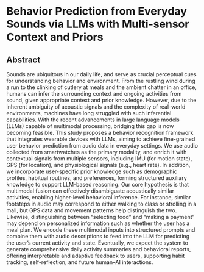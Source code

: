 # Behavior Prediction from Everyday Sounds via LLMs with Multi-sensor Context and Priors

## Abstract
Sounds are ubiquitous in our daily life, and serve as crucial perceptual cues for understanding behavior and environment. From the rustling wind during a run to the clinking of cutlery at meals and the ambient chatter in an office, humans can infer the surrounding context and ongoing activities from sound, given appropriate context and prior knowledge. However, due to the inherent ambiguity of acoustic signals and the complexity of real-world environments, machines have long struggled with such inferential capabilities. With the recent advancements in large language models (LLMs) capable of multimodal processing, bridging this gap is now becoming feasible.
This study proposes a behavior recognition framework that integrates wearable devices with LLMs, aiming to achieve fine-grained user behavior prediction from audio data in everyday settings. We use audio collected from smartwatches as the primary modality, and enrich it with contextual signals from multiple sensors, including IMU (for motion state), GPS (for location), and physiological signals (e.g., heart rate). In addition, we incorporate user-specific prior knowledge such as demographic profiles, habitual routines, and preferences, forming structured auxiliary knowledge to support LLM-based reasoning.
Our core hypothesis is that multimodal fusion can effectively disambiguate acoustically similar activities, enabling higher-level behavioral inference. For instance, similar footsteps in audio may correspond to either walking to class or strolling in a mall, but GPS data and movement patterns help distinguish the two. Likewise, distinguishing between “selecting food” and “making a payment” may depend on personalized information such as whether the user has a meal plan. We encode these multimodal inputs into structured prompts and combine them with audio descriptions to feed into the LLM for predicting the user’s current activity and state.
Eventually, we expect the system to generate comprehensive daily activity summaries and behavioral reports, offering interpretable and adaptive feedback to users, supporting habit tracking, self-reflection, and future human–AI interactions.